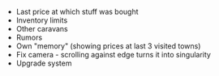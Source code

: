 - Last price at which stuff was bought
- Inventory limits
- Other caravans
- Rumors
- Own "memory" (showing prices at last 3 visited towns)
- Fix camera - scrolling against edge turns it into singularity
- Upgrade system